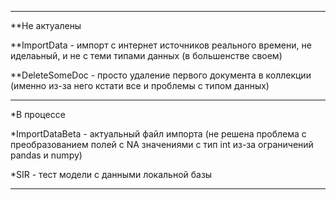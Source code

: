 ------------------------------------------------------------------------------------------------------------------------------------------------

**Не актуалены

**ImportData - импорт с интернет источников реального времени, не иделаьный, и не с теми типами данных (в большенстве своем)

**DeleteSomeDoc - просто удаление первого документа в коллекции (именно из-за него кстати все и проблемы с типом данных)

------------------------------------------------------------------------------------------------------------------------------------------------

*В процессе 

*ImportDataBeta - актуальный файл импорта (не решена проблема с преобразованием полей с NA значениями с тип int из-за ограничений pandas и numpy)

*SIR - тест модели с данными локальной базы

------------------------------------------------------------------------------------------------------------------------------------------------

